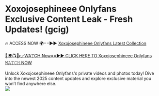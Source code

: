 # Xoxojosephineee Onlyfans Exclusive Content Leak - Fresh Updates! (gcig)

🔥 ACCESS NOW 🌍==►► <a href="https://tinyurl.com/kvy9nzfs" rel="nofollow">Xoxojosephineee Onlyfans Latest Collection</a>
<br><br>
[🔴🌍📺📱👉WA𝚃CH Now==►► CLICK HERE TO Xoxojosephineee Onlyfans 𝚆𝙰𝚃𝙲𝙷 NOW](https://tinyurl.com/kvy9nzfs)
<br><br>
Unlock Xoxojosephineee Onlyfans's private videos and photos today! Dive into the newest 2025 content updates and explore exclusive material you won’t find anywhere else.
<br>
<a href="https://tinyurl.com/kvy9nzfs" rel="nofollow" data-target="animated-image.originalLink"><img src="https://camo.githubusercontent.com/8a4f000d20f83aca3bf7ec5f350d767afa0574a8a352519fd8cfa583a6f93a33/68747470733a2f2f692e696d6775722e636f6d2f644a486b345a712e676966" data-canonical-src="https://i.imgur.com/dJHk4Zq.gif" style="max-width: 100%; display: inline-block;" data-target="animated-image.originalImage"></a>
<br>
